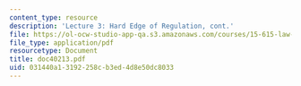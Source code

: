 ```yaml
---
content_type: resource
description: 'Lecture 3: Hard Edge of Regulation, cont.'
file: https://ol-ocw-studio-app-qa.s3.amazonaws.com/courses/15-615-law-for-the-entrepreneur-and-manager-spring-2003/031440a13192258cb3ed4d8e50dc8033_doc40213.pdf
file_type: application/pdf
resourcetype: Document
title: doc40213.pdf
uid: 031440a1-3192-258c-b3ed-4d8e50dc8033
---
```

